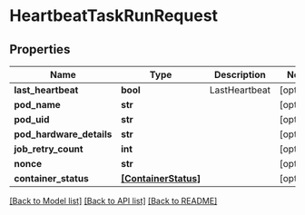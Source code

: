 # HeartbeatTaskRunRequest


## Properties
Name | Type | Description | Notes
------------ | ------------- | ------------- | -------------
**last_heartbeat** | **bool** | LastHeartbeat | [optional] 
**pod_name** | **str** |  | [optional] 
**pod_uid** | **str** |  | [optional] 
**pod_hardware_details** | **str** |  | [optional] 
**job_retry_count** | **int** |  | [optional] 
**nonce** | **str** |  | [optional] 
**container_status** | [**[ContainerStatus]**](ContainerStatus.md) |  | [optional] 

[[Back to Model list]](../README.md#documentation-for-models) [[Back to API list]](../README.md#documentation-for-api-endpoints) [[Back to README]](../README.md)


